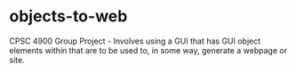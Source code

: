 # objects-to-web
CPSC 4900 Group Project - Involves using a GUI that has GUI object elements within that are to be used to, in some way, generate a webpage or site.
